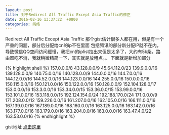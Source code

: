 ```yaml
---
layout: post
title: 对于Redirect All Traffic Except Asia Traffic的修正
date: 2016-02-16 13:37:22  +0800
categories: 网络
---
```


Redirect All Traffic Except Asia Traffic 那个gist估计很多人都在用，但是有一个严重的问题，部分后分配给cn的ip不在里面
包括腾讯的部分新分配IP就不在内，导致微信QQ空间访问缓慢，我把cn的iplist拉出来但是太多了，大约有5k条，路由器吃不消，我就稍微精简一下，其实就是放粗点。。
下面就是新增加部分

{% highlight shell %}
157.0.0.0/8
43.128.0.0/9
45.64.112.0/23
139.9.0.0/16
139.128.0.0/9
140.75.0.0/16
140.128.0.0/9
144.0.0.0/16
144.7.0.0/16
144.12.0.0/16
144.52.0.0/16
144.123.0.0/16
144.255.0.0/16
150.0.0.0/16
150.115.0.0/16
150.121.0.0/16
150.122.0.0/16
150.128.0.0/9
152.104.128.0/17
153.0.0.0/16
153.3.0.0/16
153.34.0.0/15
153.36.0.0/15
153.99.0.0/16
153.101.0.0/16
153.118.0.0/15
192.124.154.0/24
192.188.170.0/24
171.0.0.0/9
171.208.0.0/12
159.226.0.0/16
161.207.0.0/16
162.105.0.0/16
166.111.0.0/16
167.139.0.0/16
167.189.0.0/16
168.160.0.0/16
163.125.0.0/16
163.142.0.0/16
163.177.0.0/16
163.179.0.0/16
163.204.0.0/16
163.0.0.0/16
163.47.4.0/22
163.53.0.0/16
{% endhighlight %}


gist地址 [点击这里](https://gist.github.com/zts1993/dca7c062a520396d3091)